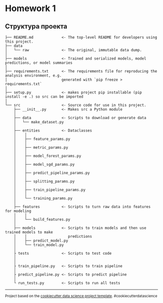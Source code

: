 Homework 1
==============================

Структура проекта
------------

    ├── README.md             <- The top-level README for developers using this project.
    ├── data
    │   └── raw               <- The original, immutable data dump.
    │
    ├── models                <- Trained and serialized models, model predictions, or model summaries
    │
    ├── requirements.txt      <- The requirements file for reproducing the analysis environment, e.g.
    │                         generated with `pip freeze > requirements.txt`
    │
    ├── setup.py              <- makes project pip installable (pip install -e .) so src can be imported
    │
    └── src                   <- Source code for use in this project.
        ├── __init__.py       <- Makes src a Python module
        │
        ├── data              <- Scripts to download or generate data
        │   └── make_dataset.py
        │
        ├── entities          <- Dataclasses
        │    │
        │    ├── feature_params.py
        │    │
        │    ├── metric_params.py
        │    │	      
        │    ├── model_forest_params.py
        │    │
        │    ├── model_sgd_params.py
        │    │
        │    ├── predict_pipeline_params.py
        │    │
        │    ├── splitting_params.py
        │    │
        │    ├── train_pipeline_params.py
        │    │
        │    └── training_params.py
        │
        ├── features          <- Scripts to turn raw data into features for modeling
        │    │
        │    └── build_features.py
        │
        ├── models            <- Scripts to train models and then use trained models to make
        │    │                   predictions
        │    ├── predict_model.py
        │    └── train_model.py
        │
        ├ tests               <- Scripts to test code 
        │
        │
        ├ train_pipeline.py   <- Scripts to train pipeline
        │
        ├ predict_pipeline.py <- Scripts to predict pipeline
        │
        └ run_tests.py        <- Scripts to run all tests


--------

<p><small>Project based on the <a target="_blank" href="https://drivendata.github.io/cookiecutter-data-science/">cookiecutter data science project template</a>. #cookiecutterdatascience</small></p>
